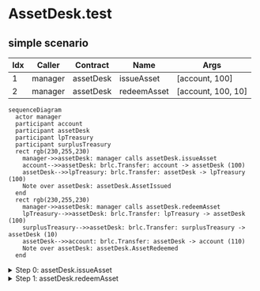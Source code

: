 # AssetDesk.test

## simple scenario

| Idx | Caller | Contract | Name | Args |
| --- | ------ | -------- | ---- | ---- |
| 1 | manager | assetDesk | issueAsset | [account, 100] |
| 2 | manager | assetDesk | redeemAsset | [account, 100, 10] |

```mermaid
sequenceDiagram
  actor manager
  participant account
  participant assetDesk
  participant lpTreasury
  participant surplusTreasury
  rect rgb(230,255,230)
    manager->>assetDesk: manager calls assetDesk.issueAsset
    account-->>assetDesk: brlc.Transfer: account -> assetDesk (100)
    assetDesk-->>lpTreasury: brlc.Transfer: assetDesk -> lpTreasury (100)
    Note over assetDesk: assetDesk.AssetIssued
  end
  rect rgb(230,255,230)
    manager->>assetDesk: manager calls assetDesk.redeemAsset
    lpTreasury-->>assetDesk: brlc.Transfer: lpTreasury -> assetDesk (100)
    surplusTreasury-->>assetDesk: brlc.Transfer: surplusTreasury -> assetDesk (10)
    assetDesk-->>account: brlc.Transfer: assetDesk -> account (110)
    Note over assetDesk: assetDesk.AssetRedeemed
  end
```

<details>
<summary>Step 0: assetDesk.issueAsset</summary>

- **type**: methodCall
- **caller**: manager
- **args**: `{
  "buyer": "account",
  "principalAmount": "100"
}`

**Events**

| # | Contract | Event | Args |
| - | -------- | ----- | ---- |
| 1 | brlc | Transfer | `[account, assetDesk, 100]` |
| 2 | brlc | Transfer | `[assetDesk, lpTreasury, 100]` |
| 3 | assetDesk | AssetIssued | `[account, 100]` |

**Balances**

**Token:** brlc
| Holder | Balance |
| ------ | ------- |
| assetDesk | 0 |
| brlc | 0 |
| deployer | 0 |
| manager | 0 |
| account | 9900 |
| lpTreasury | 10100 |
| surplusTreasury | 10000 |
| pauser | 0 |
| stranger | 0 |



</details>
<details>
<summary>Step 1: assetDesk.redeemAsset</summary>

- **type**: methodCall
- **caller**: manager
- **args**: `{
  "buyer": "account",
  "principalAmount": "100",
  "netYieldAmount": "10"
}`

**Events**

| # | Contract | Event | Args |
| - | -------- | ----- | ---- |
| 1 | brlc | Transfer | `[lpTreasury, assetDesk, 100]` |
| 2 | brlc | Transfer | `[surplusTreasury, assetDesk, 10]` |
| 3 | brlc | Transfer | `[assetDesk, account, 110]` |
| 4 | assetDesk | AssetRedeemed | `[account, 100, 10]` |

**Balances**

**Token:** brlc
| Holder | Balance |
| ------ | ------- |
| assetDesk | 0 |
| brlc | 0 |
| deployer | 0 |
| manager | 0 |
| account | 10010 |
| lpTreasury | 10000 |
| surplusTreasury | 9990 |
| pauser | 0 |
| stranger | 0 |



</details>


